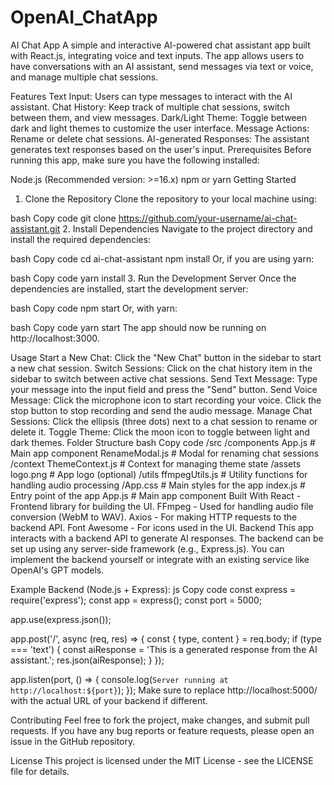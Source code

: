 # OpenAI_ChatApp
AI Chat App
A simple and interactive AI-powered chat assistant app built with React.js, integrating voice and text inputs. The app allows users to have conversations with an AI assistant, send messages via text or voice, and manage multiple chat sessions.

Features
Text Input: Users can type messages to interact with the AI assistant.
Chat History: Keep track of multiple chat sessions, switch between them, and view messages.
Dark/Light Theme: Toggle between dark and light themes to customize the user interface.
Message Actions: Rename or delete chat sessions.
AI-generated Responses: The assistant generates text responses based on the user's input.
Prerequisites
Before running this app, make sure you have the following installed:

Node.js (Recommended version: >=16.x)
npm or yarn
Getting Started
1. Clone the Repository
Clone the repository to your local machine using:

bash
Copy code
git clone https://github.com/your-username/ai-chat-assistant.git
2. Install Dependencies
Navigate to the project directory and install the required dependencies:

bash
Copy code
cd ai-chat-assistant
npm install
Or, if you are using yarn:

bash
Copy code
yarn install
3. Run the Development Server
Once the dependencies are installed, start the development server:

bash
Copy code
npm start
Or, with yarn:

bash
Copy code
yarn start
The app should now be running on http://localhost:3000.

Usage
Start a New Chat: Click the "New Chat" button in the sidebar to start a new chat session.
Switch Sessions: Click on the chat history item in the sidebar to switch between active chat sessions.
Send Text Message: Type your message into the input field and press the "Send" button.
Send Voice Message: Click the microphone icon to start recording your voice. Click the stop button to stop recording and send the audio message.
Manage Chat Sessions: Click the ellipsis (three dots) next to a chat session to rename or delete it.
Toggle Theme: Click the moon icon to toggle between light and dark themes.
Folder Structure
bash
Copy code
/src
  /components
    App.js            # Main app component
    RenameModal.js    # Modal for renaming chat sessions
  /context
    ThemeContext.js   # Context for managing theme state
  /assets
    logo.png          # App logo (optional)
  /utils
    ffmpegUtils.js    # Utility functions for handling audio processing
  /App.css            # Main styles for the app
  index.js            # Entry point of the app
  App.js              # Main app component
Built With
React - Frontend library for building the UI.
FFmpeg - Used for handling audio file conversion (WebM to WAV).
Axios - For making HTTP requests to the backend API.
Font Awesome - For icons used in the UI.
Backend
This app interacts with a backend API to generate AI responses. The backend can be set up using any server-side framework (e.g., Express.js). You can implement the backend yourself or integrate with an existing service like OpenAI's GPT models.

Example Backend (Node.js + Express):
js
Copy code
const express = require('express');
const app = express();
const port = 5000;

app.use(express.json());

app.post('/', async (req, res) => {
  const { type, content } = req.body;
  if (type === 'text') {
    const aiResponse = 'This is a generated response from the AI assistant.';
    res.json(aiResponse);
  }
});

app.listen(port, () => {
  console.log(`Server running at http://localhost:${port}`);
});
Make sure to replace http://localhost:5000/ with the actual URL of your backend if different.

Contributing
Feel free to fork the project, make changes, and submit pull requests. If you have any bug reports or feature requests, please open an issue in the GitHub repository.

License
This project is licensed under the MIT License - see the LICENSE file for details.